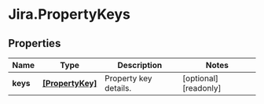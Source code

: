 # Jira.PropertyKeys

## Properties

Name | Type | Description | Notes
------------ | ------------- | ------------- | -------------
**keys** | [**[PropertyKey]**](PropertyKey.md) | Property key details. | [optional] [readonly] 


